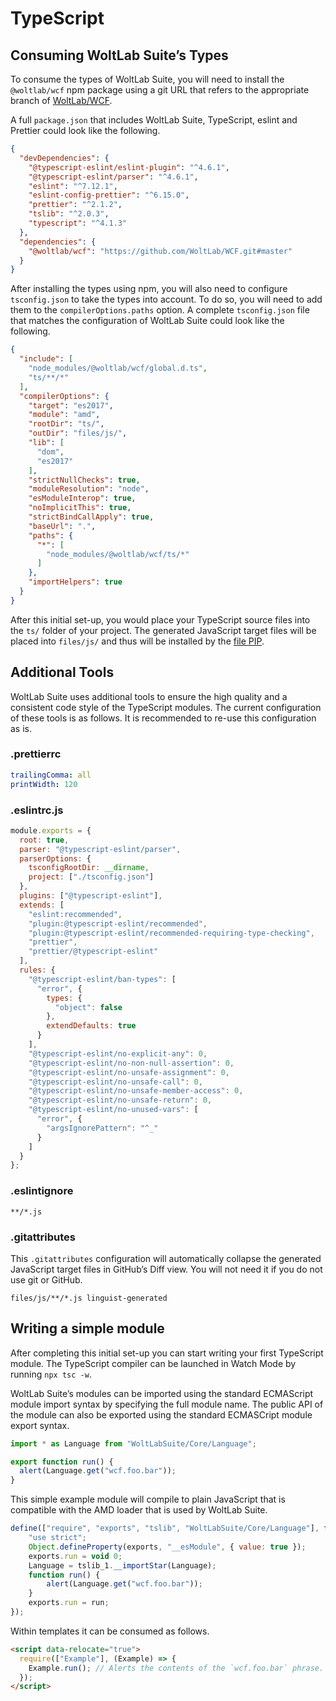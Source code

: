 # TypeScript

## Consuming WoltLab Suite’s Types

To consume the types of WoltLab Suite, you will need to install the `@woltlab/wcf` npm package using a git URL that refers to the appropriate branch of [WoltLab/WCF](https://github.com/WoltLab/WCF).

A full `package.json` that includes WoltLab Suite, TypeScript, eslint and Prettier could look like the following.

```json
{
  "devDependencies": {
    "@typescript-eslint/eslint-plugin": "^4.6.1",
    "@typescript-eslint/parser": "^4.6.1",
    "eslint": "^7.12.1",
    "eslint-config-prettier": "^6.15.0",
    "prettier": "^2.1.2",
    "tslib": "^2.0.3",
    "typescript": "^4.1.3"
  },
  "dependencies": {
    "@woltlab/wcf": "https://github.com/WoltLab/WCF.git#master"
  }
}
```

After installing the types using npm, you will also need to configure `tsconfig.json` to take the types into account.
To do so, you will need to add them to the `compilerOptions.paths` option.
A complete `tsconfig.json` file that matches the configuration of WoltLab Suite could look like the following.

```json
{
  "include": [
    "node_modules/@woltlab/wcf/global.d.ts",
    "ts/**/*"
  ],
  "compilerOptions": {
    "target": "es2017",
    "module": "amd",
    "rootDir": "ts/",
    "outDir": "files/js/",
    "lib": [
      "dom",
      "es2017"
    ],
    "strictNullChecks": true,
    "moduleResolution": "node",
    "esModuleInterop": true,
    "noImplicitThis": true,
    "strictBindCallApply": true,
    "baseUrl": ".",
    "paths": {
      "*": [
        "node_modules/@woltlab/wcf/ts/*"
      ]
    },
    "importHelpers": true
  }
}
```

After this initial set-up, you would place your TypeScript source files into the `ts/` folder of your project.
The generated JavaScript target files will be placed into `files/js/` and thus will be installed by the [file PIP](../package/pip/file.md).

## Additional Tools

WoltLab Suite uses additional tools to ensure the high quality and a consistent code style of the TypeScript modules.
The current configuration of these tools is as follows.
It is recommended to re-use this configuration as is.

### .prettierrc

```yml
trailingComma: all
printWidth: 120
```

### .eslintrc.js

```javascript
module.exports = {
  root: true,
  parser: "@typescript-eslint/parser",
  parserOptions: {
    tsconfigRootDir: __dirname,
    project: ["./tsconfig.json"]
  },
  plugins: ["@typescript-eslint"],
  extends: [
    "eslint:recommended",
    "plugin:@typescript-eslint/recommended",
    "plugin:@typescript-eslint/recommended-requiring-type-checking",
    "prettier",
    "prettier/@typescript-eslint"
  ],
  rules: {
    "@typescript-eslint/ban-types": [
      "error", {
        types: {
          "object": false
        },
        extendDefaults: true
      }
    ],
    "@typescript-eslint/no-explicit-any": 0,
    "@typescript-eslint/no-non-null-assertion": 0,
    "@typescript-eslint/no-unsafe-assignment": 0,
    "@typescript-eslint/no-unsafe-call": 0,
    "@typescript-eslint/no-unsafe-member-access": 0,
    "@typescript-eslint/no-unsafe-return": 0,
    "@typescript-eslint/no-unused-vars": [
      "error", {
        "argsIgnorePattern": "^_"
      }
    ]
  }
};
```

### .eslintignore

```gitignore
**/*.js
```

### .gitattributes

This `.gitattributes` configuration will automatically collapse the generated JavaScript target files in GitHub’s Diff view.
You will not need it if you do not use git or GitHub.

```gitattributes
files/js/**/*.js linguist-generated
```

## Writing a simple module

After completing this initial set-up you can start writing your first TypeScript module.
The TypeScript compiler can be launched in Watch Mode by running `npx tsc -w`.

WoltLab Suite’s modules can be imported using the standard ECMAScript module import syntax by specifying the full module name.
The public API of the module can also be exported using the standard ECMASCript module export syntax.

```typescript
import * as Language from "WoltLabSuite/Core/Language";

export function run() {
  alert(Language.get("wcf.foo.bar"));
}
```

This simple example module will compile to plain JavaScript that is compatible with the AMD loader that is used by WoltLab Suite.

```javascript
define(["require", "exports", "tslib", "WoltLabSuite/Core/Language"], function (require, exports, tslib_1, Language) {
    "use strict";
    Object.defineProperty(exports, "__esModule", { value: true });
    exports.run = void 0;
    Language = tslib_1.__importStar(Language);
    function run() {
        alert(Language.get("wcf.foo.bar"));
    }
    exports.run = run;
});
```

Within templates it can be consumed as follows.

```html
<script data-relocate="true">
  require(["Example"], (Example) => {
    Example.run(); // Alerts the contents of the `wcf.foo.bar` phrase.
  });
</script>
```
